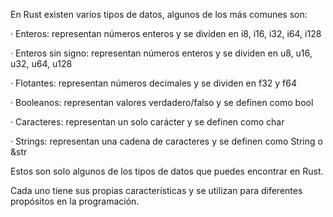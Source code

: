 En Rust existen varios tipos de datos, algunos de los más comunes son:

· Enteros: representan números enteros y se dividen en i8, i16, i32, i64, i128

· Enteros sin signo: representan números enteros y se dividen en u8, u16, u32, u64, u128

· Flotantes: representan números decimales y se dividen en f32 y f64

· Booleanos: representan valores verdadero/falso y se definen como bool

· Caracteres: representan un solo carácter y se definen como char

· Strings: representan una cadena de caracteres y se definen como String o &str

Estos son solo algunos de los tipos de datos que puedes encontrar en Rust\.

Cada uno tiene sus propias características y se utilizan para diferentes propósitos en la programación\.